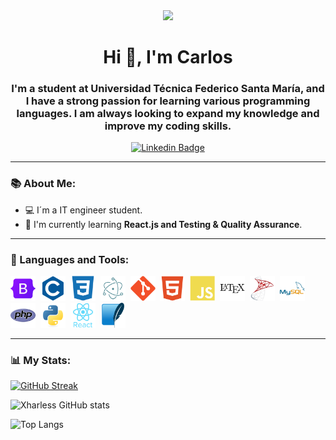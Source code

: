 <div id= "header" align="center">
  <img src="https://media.giphy.com/media/Dh5q0sShxgp13DwrvG/giphy.gif?cid=790b7611zkz0naswhxyvggt0dqq7nlqq3si30i0aliaiax4c&ep=v1_gifs_search&rid=giphy.gif&ct=g" width="250"/>
  <h1 align="center">Hi 👋, I'm Carlos</h1>
    <h3 align="center">I'm a student at Universidad Técnica Federico Santa María, and I have a strong passion for learning various programming languages. I am always looking to expand my knowledge and improve my coding skills.</h3>
</div>
<link rel="stylesheet" href="https://cdnjs.cloudflare.com/ajax/libs/font-awesome/6.0.0-beta3/css/all.min.css">

<div id = "badges" align="center"> 
  <a href="https://www.linkedin.com/in/carlos-arévalo-a898a7227/">
    <img src="https://img.shields.io/badge/LinkedIn-blue?style=for-the-badge&logo=linkedin&logoColor=white" alt="Linkedin Badge" />
  </a>
</div>

---

### 📚 About Me:
- 💻 I´m a IT engineer student.
- 🌱 I'm currently learning **React.js and Testing & Quality Assurance**.

---

<div align="left">
  <h3> 🔨 Languages and Tools:</h3>  
  <img src="https://github.com/devicons/devicon/blob/master/icons/bootstrap/bootstrap-original.svg" title="Boostrap" alt="boostrap" width = "40" height="40"/>&nbsp;
  <img src="https://github.com/devicons/devicon/blob/master/icons/c/c-plain.svg" title="C" alt="C" width="40" height="40"/>&nbsp;
  <img src="https://github.com/devicons/devicon/blob/master/icons/css3/css3-plain.svg" title="css3" alt="css" width="40" height="40"/>&nbsp;
  <img src="https://github.com/devicons/devicon/blob/master/icons/electron/electron-original.svg" title="Electron" alt="electron" width="40" height="40"/>&nbsp;
  <img src="https://github.com/devicons/devicon/blob/master/icons/git/git-plain.svg" title="Git" alt="git" width="40" height="40"/>&nbsp;
  <img src="https://github.com/devicons/devicon/blob/master/icons/html5/html5-plain.svg" title="HTML5" alt="HTML" width="40" height="40"/>&nbsp;
  <img src="https://github.com/devicons/devicon/blob/master/icons/javascript/javascript-plain.svg" title="JavaScript" alt="javascript" width="40" height="40"/>&nbsp;
  <img src="https://github.com/devicons/devicon/blob/master/icons/latex/latex-original.svg" title="Latex" alt="Latex" width="40" height="40"/>&nbsp;
  <img src="https://github.com/devicons/devicon/blob/master/icons/microsoftsqlserver/microsoftsqlserver-original.svg" title="Microsft SQL Server" alt="sqlserver" width="40" height="40"/>&nbsp;
  <img src="https://github.com/devicons/devicon/blob/master/icons/mysql/mysql-original-wordmark.svg" title="Mysql" alt="mysql" width="40" height="40"/>&nbsp;
  <img src="https://github.com/devicons/devicon/blob/master/icons/php/php-original.svg" title="PHP" alt="PHP" width="40" height="40"/>&nbsp;
  <img src="https://github.com/devicons/devicon/blob/master/icons/python/python-original.svg" title="Python" alt="python" width="40" height="40"/>&nbsp;
  <img src="https://github.com/devicons/devicon/blob/master/icons/react/react-original-wordmark.svg" title="React" alt="react" width="40" height="40"/>&nbsp;
  <img src="https://github.com/devicons/devicon/blob/master/icons/sqlite/sqlite-original.svg" title="SQLite" alt="sqlite" width="40" height="40"/>&nbsp;
</div>

---

### 📊 My Stats:

[![GitHub Streak](http://github-readme-streak-stats.herokuapp.com?user=Xharless&theme=highcontrast&hide_border=true&locale=es)](https://git.io/streak-stats)

![Xharless GitHub stats](https://github-readme-stats.vercel.app/api?username=Xharless&show_icons=true&theme=radical)

![Top Langs](https://github-readme-stats.vercel.app/api/top-langs/?username=Xharless&layout=compact)

